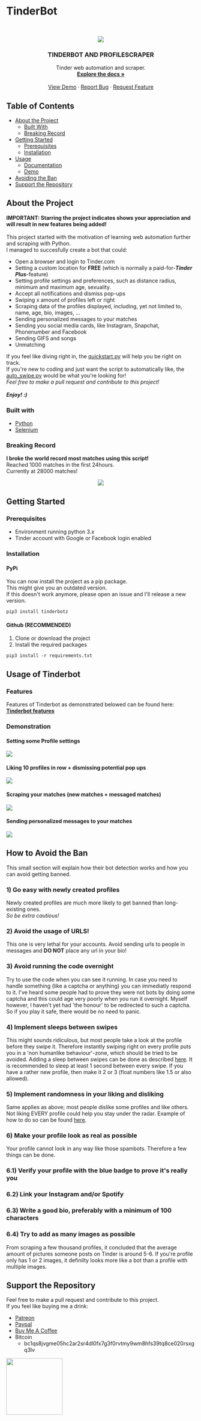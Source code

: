 # TinderBot

<!-- PROJECT LOGO -->
<br />
<p align="center">
  <a href="https://user-images.githubusercontent.com/60892381/94200140-384a7f80-feba-11ea-8fcf-ec4507eda017.jpg">
    <img src="https://user-images.githubusercontent.com/60892381/94200140-384a7f80-feba-11ea-8fcf-ec4507eda017.jpg">
  </a>

  <h3 align="center">TINDERBOT AND PROFILESCRAPER</h3>

  <p align="center">
    Tinder web automation and scraper.
    <br />
    <a href="https://github.com/frederikme/TinderBot/blob/master/DOCUMENTATION.md"><strong>Explore the docs »</strong></a>
    <br />
    <br />
    <a href="#demonstration">View Demo</a>
    ·
    <a href="https://github.com/frederikme/TinderBot/issues/new?assignees=&labels=&template=bug_report.md&title=">Report Bug</a>
    ·
    <a href="https://github.com/frederikme/TinderBot/issues/new?assignees=&labels=&template=feature_request.md&title=">Request Feature</a>
  </p>
</p>

<!-- TABLE OF CONTENTS -->
## Table of Contents

* [About the Project](#about-the-project)
  * [Built With](#built-with)
  * [Breaking Record](#breaking-record)
* [Getting Started](#getting-started)
  * [Prerequisites](#prerequisites)
  * [Installation](#installation)
* [Usage](#usage-of-tinderbot)
  * [Documentation](DOCUMENTATION.md)
  * [Demo](#demonstration)
* [Avoiding the Ban](#How-to-Avoid-the-Ban)
* [Support the Repository](#support-the-repository)

<!-- ABOUT THE PROJECT -->
## About the Project
**IMPORTANT: Starring the project indicates shows your appreciation and will result in new features being added!**</br>
</br>
This project started with the motivation of learning web automation further and scraping with Python.</br>
I managed to succesfully create a bot that could: </br>

* Open a browser and login to Tinder.com
* Setting a custom location for **FREE** (which is normally a paid-for-***Tinder Plus***-feature)
* Setting profile settings and preferences, such as distance radius, minimum and maximum age, sexuality.
* Accept all notifications and dismiss pop-ups
* Swiping x amount of profiles left or right
* Scraping data of the profiles displayed, including, yet not limited to, name, age, bio, images, ...
* Sending personalized messages to your matches
* Sending you social media cards, like Instagram, Snapchat, Phonenumber and Facebook
* Sending GIFS and songs
* Unmatching

If you feel like diving right in, the [quickstart.py](https://github.com/frederikme/TinderBot/blob/master/quickstart.py) will help you be right on track.</br>
If you're new to coding and just want the script to automatically like, the [auto_swipe.py](https://github.com/frederikme/TinderBot/blob/master/auto_swipe.py) would be what you're looking for!</br>
*Feel free to make a pull request and contribute to this project!*</br>
</br>
***Enjoy! :)***</br>

### Built with

* [Python](https://www.python.org/)
* [Selenium](https://selenium.dev)

### Breaking Record
**I broke the world record most matches using this script!**</br>
Reached 1000 matches in the first 24hours.</br>
Currently at 28000 matches!</br>

<p align="center">
  <a href="https://user-images.githubusercontent.com/60892381/104088880-2d014100-526a-11eb-8b6d-ad1da6567778.jpg">
    <img src="https://user-images.githubusercontent.com/60892381/104088880-2d014100-526a-11eb-8b6d-ad1da6567778.jpg">
  </a>
</p>

<!-- Getting Started -->
## Getting Started
### Prerequisites

- Environment running python 3.x
- Tinder account with Google or Facebook login enabled

### Installation
#### PyPi
You can now install the project as a pip package.</br>
This might give you an outdated version.</br>
If this doesn't work anymore, please open an issue and I'll release a new version.</br>
```
pip3 install tinderbotz
```
#### Github (RECOMMENDED)
1. Clone or download the project
2. Install the required packages
```
pip3 install -r requirements.txt
```

## Usage of Tinderbot
### Features
Features of Tinderbot as demonstrated belowed can be found here: **[Tinderbot features](https://github.com/frederikme/TinderBot/blob/master/DOCUMENTATION.md)**</br>

### Demonstration
#### Setting some Profile settings
<img src="https://user-images.githubusercontent.com/60892381/99513887-682e7480-298b-11eb-810f-caae7424a792.gif"></src>

#### Liking 10 profiles in row + dismissing potential pop ups
<img src="https://user-images.githubusercontent.com/60892381/94987708-92a5a900-0568-11eb-88fc-f6be69354d73.gif"></src>

#### Scraping your matches (new matches + messaged matches)
<img src="https://user-images.githubusercontent.com/60892381/94995711-702f8200-05a0-11eb-9273-bfbb48ce168c.gif"></src>

#### Sending personalized messages to your matches
<img src="https://user-images.githubusercontent.com/60892381/94997724-43ce3280-05ad-11eb-8a94-0a66f0afbf93.gif"></src>

## How to Avoid the Ban
This small section will explain how their bot detection works and how you can avoid getting banned.</br>

### 1) Go easy with newly created profiles
Newly created profiles are much more likely to get banned than long-existing ones.</br>
*So be extra cautious!*</br>

### 2) Avoid the usage of URLS!
This one is very lethal for your accounts. Avoid sending urls to people in messages and **DO NOT** place any url in your bio!</br>

### 3) Avoid running the code overnight
Try to use the code when you can see it running. In case you need to handle something (like a captcha or anything) you can immediatly respond to it.
I've heard some people had to prove they were not bots by doing some captcha and this could age very poorly when you run it overnight. Myself however, I haven't yet had 'the honour' to be redirected to such a captcha. So if you play it safe, there would be no need to panic.

### 4) Implement sleeps between swipes 
This might sounds ridiculous, but most people take a look at the profile before they swipe it. Therefore instantly swiping right on every profile puts you in a 'non humanlike behaviour'-zone, which should be tried to be avoided. Adding a sleep between swipes can be done as described [here](https://github.com/frederikme/TinderBotz/blob/master/DOCUMENTATION.md#liking-geomatches). It is recommended to sleep at least 1 second between every swipe. If you have a rather new profile, then make it 2 or 3 (float numbers like 1.5 or also allowed).

### 5) Implement randomness in your liking and disliking
Same applies as above; most people dislike some profiles and like others. Not liking EVERY profile could help you stay under the radar.
Example of how to do so can be found [here](https://github.com/frederikme/TinderBotz/blob/master/DOCUMENTATION.md#liking-geomatches).

### 6) Make your profile look as real as possible
Your profile cannot look in any way like those spambots. Therefore a few things can be done.

### 6.1) Verify your profile with the blue badge to prove it's really you
### 6.2) Link your Instagram and/or Spotify
### 6.3) Write a good bio, preferably with a minimum of 100 characters
### 6.4) Try to add as many images as possible
From scraping a few thousand profiles, it concluded that the average amount of pictures someone posts on Tinder is around 5-6.
If you're profile only has 1 or 2 images, it definilty looks more like a bot than a profile with multiple images.


## Support the Repository
Feel free to make a pull request and contribute to this project.</br>
If you feel like buying me a drink:
* [Patreon](https://www.patreon.com/frederikme)
* [Paypal](https://paypal.me/frederikmees)
* [Buy Me A Coffee](https://www.buymeacoffee.com/frederikme)
* Bitcoin
    * bc1qs8jvgme05hc2ar2sr4dl0fx7g3f0rvtmy9wm8hfs39tq8ce020rsxgq3lv
<p align="left">
  <a href="https://user-images.githubusercontent.com/60892381/107684147-b8735500-6ca2-11eb-8d7b-7d5123b29925.png">
    <img src="https://user-images.githubusercontent.com/60892381/107684147-b8735500-6ca2-11eb-8d7b-7d5123b29925.png" width=150 height=150>
  </a>
</p>


